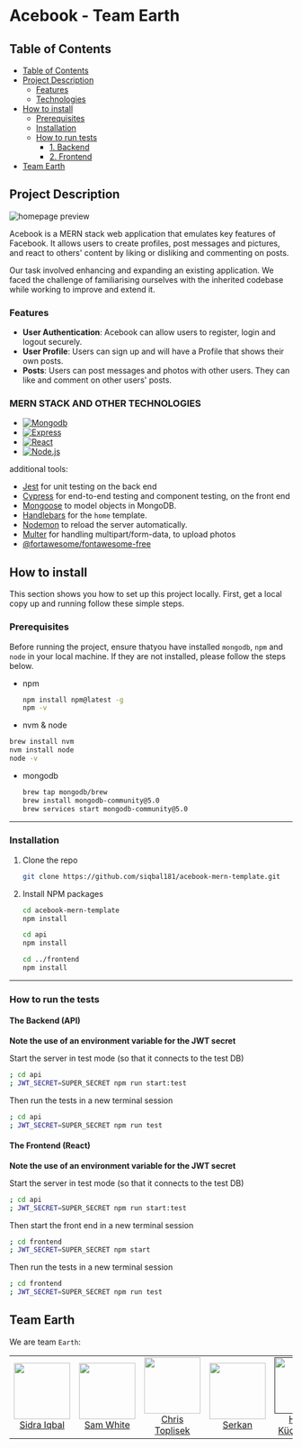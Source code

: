 # Acebook - Team Earth
<!-- TABLE OF CONTENTS -->
## Table of Contents

- [Table of Contents](#table-of-contents)
- [Project Description](#project-description)
  - [Features](#features)
  - [Technologies](#mern-stack-and-other-technologies)
- [How to install](#how-to-install)
  - [Prerequisites](#prerequisites)
  - [Installation](#installation)
  - [How to run tests](#start)
    - [1. Backend](#the-backend-(API))
    - [2. Frontend](#the-frontend-(React))
- [Team Earth](#team-earth)

<!-- ABOUT THE PROJECT -->
## Project Description

![homepage preview](./path/to/homepage/screenshot/here.png)

Acebook is a MERN stack web application that emulates key features of Facebook. It allows users to create profiles, post messages and pictures, and react to others' content by liking or disliking and commenting on posts.

Our task involved enhancing and expanding an existing application. We faced the challenge of familiarising ourselves with the inherited codebase while working to improve and extend it.

### Features

- **User Authentication**: Acebook can allow users to register, login and logout securely.
- **User Profile**: Users can sign up and will have a Profile that shows their own posts.
- **Posts**: Users can post messages and photos with other users. They can like and comment on other users' posts.

### MERN STACK AND OTHER TECHNOLOGIES

- [![Mongodb][mongodb-badge]][mongodb-url]
- [![Express][express-badge]][express-url]
- [![React][react-badge]][react-url]
- [![Node.js][node-badge]][node-url]

additional tools:

- [Jest](https://jestjs.io/) for unit testing on the back end
- [Cypress](https://www.cypress.io/) for end-to-end testing and component testing, on the front end
- [Mongoose](https://mongoosejs.com) to model objects in MongoDB.
- [Handlebars](https://handlebarsjs.com/) for the `home` template.
- [Nodemon](https://nodemon.io/) to reload the server automatically.
- [Multer](https://www.npmjs.com/package/multer) for handling multipart/form-data, to upload photos
- [@fortawesome/fontawesome-free](https://github.com/FortAwesome/Font-Awesome)

<!-- INSTALLATION -->
## How to install

This section shows you how to set up this project locally. First, get a local copy up and running follow these simple steps.

### Prerequisites

Before running the project, ensure thatyou have installed `mongodb`, `npm` and `node` in your local machine. If they are not installed, please follow the steps below.

- npm

  ```bash
  npm install npm@latest -g
  npm -v
  ```

- nvm & node

<!-- visit <https://github.com/nvm-sh/nvm> for more information on how to install nvm -->

  ```bash
  brew install nvm
  nvm install node
  node -v
  ```

- mongodb

  ```bash
  brew tap mongodb/brew
  brew install mongodb-community@5.0
  brew services start mongodb-community@5.0
  ```

---

### Installation

1. Clone the repo

   ```bash
   git clone https://github.com/siqbal181/acebook-mern-template.git
   ```

2. Install NPM packages

   ```bash
   cd acebook-mern-template
   npm install

   cd api
   npm install

   cd ../frontend
   npm install
   ```

---
 <!-- TESTING -->
### How to run the tests

#### The Backend (API)

**Note the use of an environment variable for the JWT secret**

Start the server in test mode (so that it connects to the test DB)

```bash
; cd api
; JWT_SECRET=SUPER_SECRET npm run start:test
```

Then run the tests in a new terminal session

```bash
; cd api
; JWT_SECRET=SUPER_SECRET npm run test
```

#### The Frontend (React)

**Note the use of an environment variable for the JWT secret**

  Start the server in test mode (so that it connects to the test DB)

  ```bash
  ; cd api
  ; JWT_SECRET=SUPER_SECRET npm run start:test
  ```

  Then start the front end in a new terminal session

  ```bash
  ; cd frontend
  ; JWT_SECRET=SUPER_SECRET npm start
  ```

  Then run the tests in a new terminal session

  ```bash
  ; cd frontend
  ; JWT_SECRET=SUPER_SECRET npm run test
  ```

<!-- CONTRIBUTORS -->
## Team Earth

We are team `Earth`:

<table>
  <tr>
   <td align="center"><a href="https://github.com/siqbal181"><img src="https://avatars.githubusercontent.com/u/114309741?v=4" width="100"/><br />Sidra Iqbal</a></td>
   <td align="center"><a href="https://github.com/SamWhite745"><img src="https://avatars.githubusercontent.com/u/35996570?v=4" width="100"/><br />Sam White</a></td>
   <td align="center"><a href="https://github.com/toppy007"><img src="https://avatars.githubusercontent.com/u/33899845?v=4" width="100"/><br />Chris Toplisek</a></td>
   <td align="center"><a href="https://github.com/Serkan-00"><img src="https://avatars.githubusercontent.com/u/124393940?v=4" width="100"/><br />Serkan</a></td>
   <td align="center"><a href=""><img src="" width="100" /><br />Hande Küçükünsal</a></td>
   <td align="center"><a href="https://github.com/maddc0de"><img src="https://avatars.githubusercontent.com/u/97564411?v=4" width="100" /><br />Madelane Daz</a></td>
  </tr>
</table>

<!-- https://github.com/Ileriayo/markdown-badges -->

[mongodb-badge]: https://img.shields.io/badge/MongoDB-%234ea94b.svg?style=for-the-badge&logo=mongodb&logoColor=white
[mongodb-url]: https://www.mongodb.com/
[express-badge]: https://img.shields.io/badge/express.js-%23404d59.svg?style=for-the-badge&logo=express&logoColor=%2361DAFB
[express-url]: https://expressjs.com/
[react-badge]: https://img.shields.io/badge/react-%2320232a.svg?style=for-the-badge&logo=react&logoColor=%2361DAFB
[react-url]: https://react.dev/
[node-badge]: https://img.shields.io/badge/node.js-6DA55F?style=for-the-badge&logo=node.js&logoColor=white
[node-url]: https://nodejs.org/
